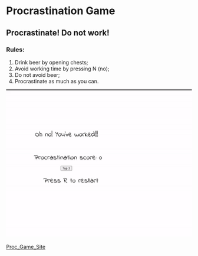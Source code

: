 # Procrastination Game
## Procrastinate! Do not work!
### Rules:
1. Drink beer by opening chests;
2. Avoid working time by pressing N (no);
3. Do not avoid beer;
4. Procrastinate as much as you can.


![proc_game](proc_game.gif)

[Proc_Game_Site](https://procrastinationgame.herokuapp.com/)
